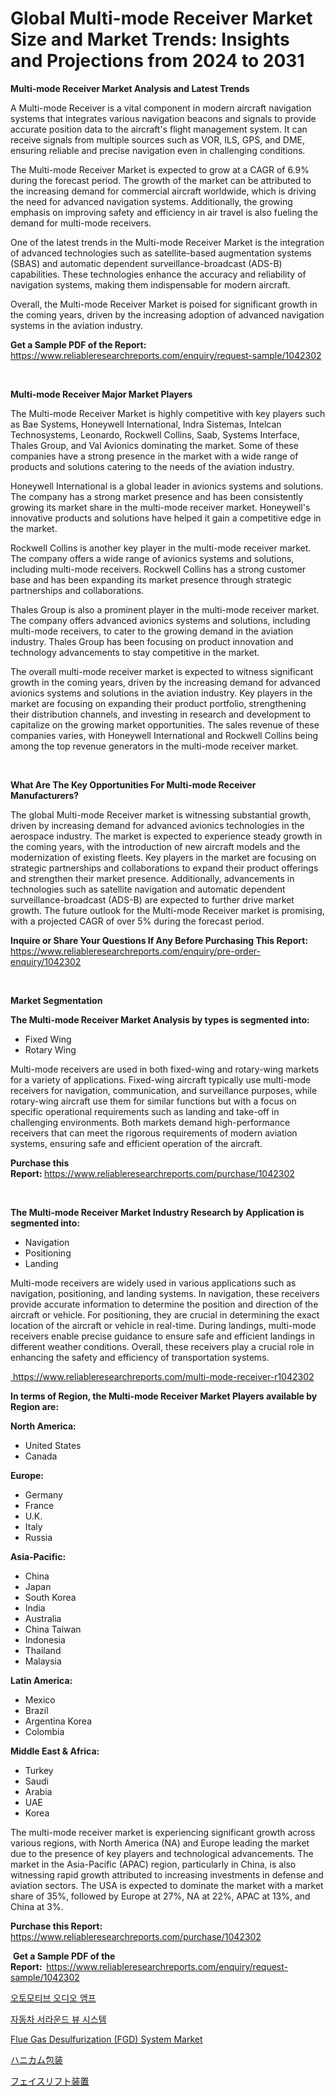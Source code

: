 <p><h1>Global Multi-mode Receiver Market Size and Market Trends: Insights and Projections from 2024 to 2031</h1></p><p><strong>Multi-mode Receiver Market Analysis and Latest Trends</strong></p>
<p><p>A Multi-mode Receiver is a vital component in modern aircraft navigation systems that integrates various navigation beacons and signals to provide accurate position data to the aircraft's flight management system. It can receive signals from multiple sources such as VOR, ILS, GPS, and DME, ensuring reliable and precise navigation even in challenging conditions.</p><p>The Multi-mode Receiver Market is expected to grow at a CAGR of 6.9% during the forecast period. The growth of the market can be attributed to the increasing demand for commercial aircraft worldwide, which is driving the need for advanced navigation systems. Additionally, the growing emphasis on improving safety and efficiency in air travel is also fueling the demand for multi-mode receivers.</p><p>One of the latest trends in the Multi-mode Receiver Market is the integration of advanced technologies such as satellite-based augmentation systems (SBAS) and automatic dependent surveillance-broadcast (ADS-B) capabilities. These technologies enhance the accuracy and reliability of navigation systems, making them indispensable for modern aircraft.</p><p>Overall, the Multi-mode Receiver Market is poised for significant growth in the coming years, driven by the increasing adoption of advanced navigation systems in the aviation industry.</p></p>
<p><strong>Get a Sample PDF of the Report:&nbsp;</strong> <a href="https://www.reliableresearchreports.com/enquiry/request-sample/1042302">https://www.reliableresearchreports.com/enquiry/request-sample/1042302</a></p>
<p>&nbsp;</p>
<p><strong>Multi-mode Receiver Major Market Players</strong></p>
<p><p>The Multi-mode Receiver Market is highly competitive with key players such as Bae Systems, Honeywell International, Indra Sistemas, Intelcan Technosystems, Leonardo, Rockwell Collins, Saab, Systems Interface, Thales Group, and Val Avionics dominating the market. Some of these companies have a strong presence in the market with a wide range of products and solutions catering to the needs of the aviation industry.</p><p>Honeywell International is a global leader in avionics systems and solutions. The company has a strong market presence and has been consistently growing its market share in the multi-mode receiver market. Honeywell's innovative products and solutions have helped it gain a competitive edge in the market.</p><p>Rockwell Collins is another key player in the multi-mode receiver market. The company offers a wide range of avionics systems and solutions, including multi-mode receivers. Rockwell Collins has a strong customer base and has been expanding its market presence through strategic partnerships and collaborations.</p><p>Thales Group is also a prominent player in the multi-mode receiver market. The company offers advanced avionics systems and solutions, including multi-mode receivers, to cater to the growing demand in the aviation industry. Thales Group has been focusing on product innovation and technology advancements to stay competitive in the market.</p><p>The overall multi-mode receiver market is expected to witness significant growth in the coming years, driven by the increasing demand for advanced avionics systems and solutions in the aviation industry. Key players in the market are focusing on expanding their product portfolio, strengthening their distribution channels, and investing in research and development to capitalize on the growing market opportunities. The sales revenue of these companies varies, with Honeywell International and Rockwell Collins being among the top revenue generators in the multi-mode receiver market.</p></p>
<p>&nbsp;</p>
<p><strong>What Are The Key Opportunities For Multi-mode Receiver Manufacturers?</strong></p>
<p><p>The global Multi-mode Receiver market is witnessing substantial growth, driven by increasing demand for advanced avionics technologies in the aerospace industry. The market is expected to experience steady growth in the coming years, with the introduction of new aircraft models and the modernization of existing fleets. Key players in the market are focusing on strategic partnerships and collaborations to expand their product offerings and strengthen their market presence. Additionally, advancements in technologies such as satellite navigation and automatic dependent surveillance-broadcast (ADS-B) are expected to further drive market growth. The future outlook for the Multi-mode Receiver market is promising, with a projected CAGR of over 5% during the forecast period.</p></p>
<p><strong>Inquire or Share Your Questions If Any Before Purchasing This Report:</strong> <a href="https://www.reliableresearchreports.com/enquiry/pre-order-enquiry/1042302">https://www.reliableresearchreports.com/enquiry/pre-order-enquiry/1042302</a></p>
<p>&nbsp;</p>
<p><strong>Market Segmentation</strong></p>
<p><strong>The Multi-mode Receiver Market Analysis by types is segmented into:</strong></p>
<p><ul><li>Fixed Wing</li><li>Rotary Wing</li></ul></p>
<p><p>Multi-mode receivers are used in both fixed-wing and rotary-wing markets for a variety of applications. Fixed-wing aircraft typically use multi-mode receivers for navigation, communication, and surveillance purposes, while rotary-wing aircraft use them for similar functions but with a focus on specific operational requirements such as landing and take-off in challenging environments. Both markets demand high-performance receivers that can meet the rigorous requirements of modern aviation systems, ensuring safe and efficient operation of the aircraft.</p></p>
<p><strong>Purchase this Report:&nbsp;</strong><a href="https://www.reliableresearchreports.com/purchase/1042302">https://www.reliableresearchreports.com/purchase/1042302</a></p>
<p>&nbsp;</p>
<p><strong>The Multi-mode Receiver Market Industry Research by Application is segmented into:</strong></p>
<p><ul><li>Navigation</li><li>Positioning</li><li>Landing</li></ul></p>
<p><p>Multi-mode receivers are widely used in various applications such as navigation, positioning, and landing systems. In navigation, these receivers provide accurate information to determine the position and direction of the aircraft or vehicle. For positioning, they are crucial in determining the exact location of the aircraft or vehicle in real-time. During landings, multi-mode receivers enable precise guidance to ensure safe and efficient landings in different weather conditions. Overall, these receivers play a crucial role in enhancing the safety and efficiency of transportation systems.</p></p>
<p><a href="https://www.reliableresearchreports.com/multi-mode-receiver-r1042302">&nbsp;https://www.reliableresearchreports.com/multi-mode-receiver-r1042302</a></p>
<p><strong>In terms of Region, the Multi-mode Receiver Market Players available by Region are:</strong></p>
<p>
    <p> <strong> North America: </strong>
        <ul>
            <li>United States</li>
            <li>Canada</li>
        </ul>
        </p> 
    <p> <strong> Europe: </strong>
        <ul>
            <li>Germany</li>
            <li>France</li>
            <li>U.K.</li>
            <li>Italy</li>
            <li>Russia</li>
        </ul>
        </p> 
    <p> <strong> Asia-Pacific: </strong>
        <ul>
            <li>China</li>
            <li>Japan</li>
            <li>South Korea</li>
            <li>India</li>
            <li>Australia</li>
            <li>China Taiwan</li>
            <li>Indonesia</li>
            <li>Thailand</li>
            <li>Malaysia</li>
        </ul>
        </p> 
    <p> <strong> Latin America: </strong>
        <ul>
            <li>Mexico</li>
            <li>Brazil</li>
            <li>Argentina Korea</li>
            <li>Colombia</li>
        </ul>
        </p> 
    <p> <strong> Middle East & Africa: </strong>
        <ul>
            <li>Turkey</li>
            <li>Saudi</li>
            <li>Arabia</li>
            <li>UAE</li>
            <li>Korea</li>
        </ul>
    </p>
    </p>
<p><p>The multi-mode receiver market is experiencing significant growth across various regions, with North America (NA) and Europe leading the market due to the presence of key players and technological advancements. The market in the Asia-Pacific (APAC) region, particularly in China, is also witnessing rapid growth attributed to increasing investments in defense and aviation sectors. The USA is expected to dominate the market with a market share of 35%, followed by Europe at 27%, NA at 22%, APAC at 13%, and China at 3%.</p></p>
<p><strong>Purchase this Report: </strong><a href="https://www.reliableresearchreports.com/purchase/1042302">https://www.reliableresearchreports.com/purchase/1042302</a></p>
<p>&nbsp;<strong>Get a Sample PDF of the Report:&nbsp;&nbsp;</strong><a href="https://www.reliableresearchreports.com/enquiry/request-sample/1042302">https://www.reliableresearchreports.com/enquiry/request-sample/1042302</a></p>
<p><strong></strong></p>
<p><p><a href="https://github.com/PercyHagernes9778/Market-Research-Report-List-1/blob/main/639798027107.md">오토모티브 오디오 앰프</a></p><p><a href="https://github.com/rsg307664904/Market-Research-Report-List-1/blob/main/867947327105.md">자동차 서라운드 뷰 시스템</a></p><p><a href="https://github.com/indrystar/Market-Research-Report-List-2/blob/main/flue-gas-desulfurization-fgd-system-market.md">Flue Gas Desulfurization (FGD) System Market</a></p><p><a href="https://medium.com/@kimalker_178/%E3%83%8F%E3%83%8B%E3%82%AB%E3%83%A0%E5%8C%85%E8%A3%85%E5%B8%82%E5%A0%B4%E3%81%AF%E5%B8%82%E5%A0%B4%E3%82%B7%E3%82%A7%E3%82%A2-%E5%B8%82%E5%A0%B4%E3%83%88%E3%83%AC%E3%83%B3%E3%83%89-%E5%B8%82%E5%A0%B4%E6%88%90%E9%95%B7%E3%81%AB%E9%96%A2%E3%81%99%E3%82%8B%E6%83%85%E5%A0%B1%E3%82%92%E6%8F%90%E4%BE%9B%E3%81%97%E3%81%BE%E3%81%99-582f8f318caf">ハニカム包装</a></p><p><a href="https://github.com/ddwcuskozol07187/Market-Research-Report-List-1/blob/main/494767929562.md">フェイスリフト装置</a></p></p>